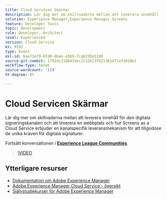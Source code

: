 ```yaml
---
title: Cloud Servicen Skärmar
description: Lär dig mer om skillnaderna mellan att leverera innehåll för den digitala signeringskanalen och att leverera en webbplats och hur Screens as a Cloud Service erbjuder en kanalspecifik leveransmekanism för att tillgodose de unika kraven för digitala signaturer.
solution: Experience Manager,Experience Manager Screens
feature: Developer Tools
topic: Development
role: Developer, Architect
level: Experienced
version: Cloud Service
kt: 9193
type: Event
exl-id: 6aa73e70-8fd0-4bae-a589-7cab23be5109
source-git-commit: 1792dc318643aec2c12613f621361d72a7a918b1
workflow-type: tm+mt
source-wordcount: '119'
ht-degree: 8%

---
```


# Cloud Servicen Skärmar

Lär dig mer om skillnaderna mellan att leverera innehåll för den digitala signeringskanalen och att leverera en webbplats och hur Screens as a Cloud Service erbjuder en kanalspecifik leveransmekanism för att tillgodose de unika kraven för digitala signaturer.

Fortsätt konversationen i **[Experience League Communities](https://adobe.ly/3umX8Be)**.

>[!VIDEO](https://video.tv.adobe.com/v/337885/?quality=12&learn=on&hidetitle=true)

## Ytterligare resurser

- [Dokumentation om Adobe Experience Manager ](https://experienceleague.adobe.com/docs/experience-manager-cloud-service.html)
- [Adobe Experience Manager Cloud Service - översikt](https://experienceleague.adobe.com/docs/experience-manager-cloud-service/overview/home.html)
- [Självstudiekurser för Adobe Experience Manager](https://experienceleague.adobe.com/docs/experience-manager-tutorials.html)
